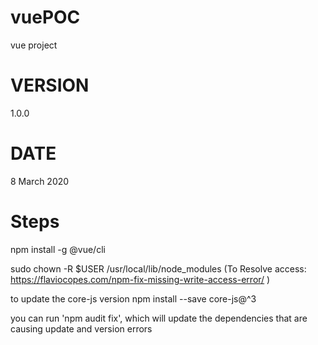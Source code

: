 # vuePOC
vue project

# VERSION
1.0.0

# DATE
8 March 2020

# Steps
npm install -g @vue/cli

sudo chown -R $USER /usr/local/lib/node_modules
(To Resolve access: https://flaviocopes.com/npm-fix-missing-write-access-error/ )

to update the core-js version 
npm install --save core-js@^3

you can run 'npm audit fix', which will update the dependencies that are causing update and version errors
